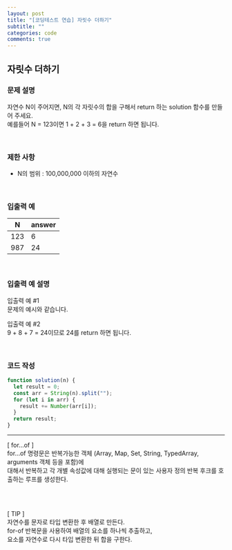 ```yaml
---
layout: post
title: "[코딩테스트 연습] 자릿수 더하기"
subtitle: ""
categories: code
comments: true
---
```


## 자릿수 더하기

### 문제 설명

자연수 N이 주어지면, N의 각 자릿수의 합을 구해서 return 하는 solution 함수를 만들어 주세요.<br>
예를들어 N = 123이면 1 + 2 + 3 = 6을 return 하면 됩니다.
<br>

<br>

### 제한 사항

- N의 범위 : 100,000,000 이하의 자연수

<br>

### 입출력 예

| N   | answer |
| --- | ------ |
| 123 | 6      |
| 987 | 24     |

<br>

### 입출력 예 설명

입출력 예 #1<br>
문제의 예시와 같습니다.<br>

입출력 예 #2<br>
9 + 8 + 7 = 24이므로 24를 return 하면 됩니다.

<br>

### 코드 작성

```js
function solution(n) {
  let result = 0;
  const arr = String(n).split("");
  for (let i in arr) {
    result += Number(arr[i]);
  }
  return result;
}
```

<hr>

[ for...of ]<br>
for...of 명령문은 반복가능한 객체 (Array, Map, Set, String, TypedArray, arguments 객체 등을 포함)에<br>
대해서 반복하고 각 개별 속성값에 대해 실행되는 문이 있는 사용자 정의 반복 후크를 호출하는 루프를 생성한다.

<br>
<br>

[ TIP ]<br>
자연수를 문자로 타입 변환한 후 배열로 만든다.<br>
for-of 반복문을 사용하여 배열의 요소를 하나씩 추출하고,<br>
요소를 자연수로 다시 타입 변환한 뒤 합을 구한다.<br>
